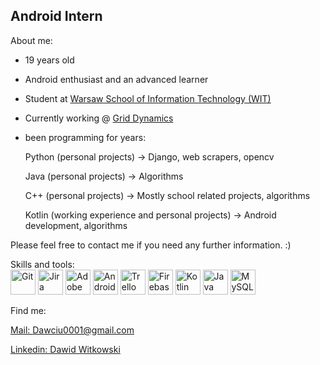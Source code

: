 Android Intern
-----
About me:
- 19 years old
- Android enthusiast and an advanced learner
- Student at <a href="https://www.wit.edu.pl/en" target="_blank">Warsaw School of Information Technology (WIT)</a>
- Currently working @ <a href="https://www.griddynamics.com/" target="_blank">Grid Dynamics</a>
- been programming for years:

  Python (personal projects) -> Django, web scrapers, opencv
  
  Java (personal projects) -> Algorithms
  
  C++ (personal projects) -> Mostly school related projects, algorithms
  
  Kotlin (working experience and personal projects) -> Android development, algorithms


Please feel free to contact me if you need any further information. :)
<br>

Skills and tools:
<br>
<img src="https://user-images.githubusercontent.com/98784426/170840371-73cd7917-f2ac-433b-b9a7-ecc15e6d8fe3.png" height="40" width="40" title="Git">
<img src="https://user-images.githubusercontent.com/98784426/170840429-849b1823-f86a-4c69-9d81-1a7362ece5e7.jpg" height="40" width="40" title="Jira">
<img src="https://user-images.githubusercontent.com/98784426/170840947-8acc191b-9909-4705-9121-d8af71855ee2.png" height="40" width="40" title="Adobe XD">
<img src="https://user-images.githubusercontent.com/98784426/170840454-6c83895f-bddb-410c-aa4d-df0dbea82909.png" height="40" width="40" title="Android Studio">
<img src="https://user-images.githubusercontent.com/98784426/170840491-d720118e-7509-40c3-be10-4e99ec37911b.png" height="40" width="40" title="Trello">
<img src="https://user-images.githubusercontent.com/98784426/170841020-474af2a9-8d6d-4625-9245-f102522624cc.jpg" height="40" width="40" title="Firebase">
<img src="https://user-images.githubusercontent.com/98784426/170840506-91de5223-9be3-4a49-b84a-60e69647cec0.jpg" height="40" width="40" title="Kotlin">
<img src="https://user-images.githubusercontent.com/98784426/170840535-1dcd9de6-b6d1-46e8-9af1-2bdeb9cc465d.png" height="40" width="40" title="Java">
<img src="https://user-images.githubusercontent.com/98784426/170840677-166ff84c-fd92-4b24-b3cb-f2e6a9c9a295.png" height="40" width="40" title="MySQL">


Find me:

<a href="mailto:Dawciu0001@gmail.com" target="_blank">Mail: Dawciu0001@gmail.com</a>

<a href="https://www.linkedin.com/in/dawid-witkowski-74b687214" target="_blank">Linkedin: Dawid Witkowski</a>



<!---
dawciu0001/dawciu0001 is a ✨ special ✨ repository because its `README.md` (this file) appears on your GitHub profile.
You can click the Preview link to take a look at your changes.
--->
